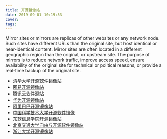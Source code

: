 ```yaml
---
title: 开源镜像站
date: 2019-09-01 10:19:53
cover:
tags:
---
```


Mirror sites or mirrors are replicas of other websites or any network node. Such sites have different URLs than the original site, but host identical or near-identical content. Mirror sites are often located in a different geographic region than the original, or upstream site. The purpose of mirrors is to reduce network traffic, improve access speed, ensure availability of the original site for technical or political reasons, or provide a real-time backup of the original site. 

<!-- more -->

- [清华大学开源软件镜像站](https://mirrors.tuna.tsinghua.edu.cn/)
- [网易开源镜像站](http://mirrors.163.com/)
- [腾讯云软件源站](https://mirrors.cloud.tencent.com/)
- [华为开源镜像站](https://mirrors.huaweicloud.com/)
- [阿里巴巴开源镜像站](https://mirrors.aliyun.com)
- [中国科学技术大学开源软件镜像](http://mirrors.ustc.edu.cn/)
- [东软信息学院开源镜像站](http://mirrors.neusoft.edu.cn/)
- [北京交通大学自由与开源软件镜像站](https://mirror.bjtu.edu.cn/)
- [浙江大学开源镜像站](http://mirrors.zju.edu.cn/)
